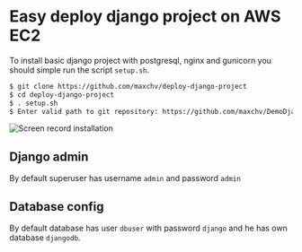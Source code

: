 # Easy deploy django project on AWS EC2

To install basic django project with postgresql, nginx and gunicorn you should simple run the script `setup.sh`.

```bash
$ git clone https://github.com/maxchv/deploy-django-project
$ cd deploy-django-project
$ . setup.sh
$ Enter valid path to git repository: https://github.com/maxchv/DemoDjangoProject
```

![Screen record installation](screen/install.gif)

## Django admin

By default superuser has username `admin` and password `admin`

## Database config

By default database has user `dbuser` with password `django` and he has own database `djangodb`. 